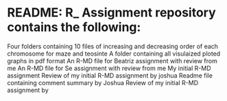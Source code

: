 # README: R_ Assignment repository contains the following:
Four folders containing 10 files of increasing and decreasing order of each chromosome for maze and teosinte 
A folder containing all visulaized ploted graphs in pdf format
An R-MD file for Beatriz assignment with review from me
An R-MD file for Se assignment with review from me
My initial R-MD assignment
Review of my initial R-MD assignment by joshua
Readme file containing comment summary by Joshua
Review of my initial R-MD assignment by 
